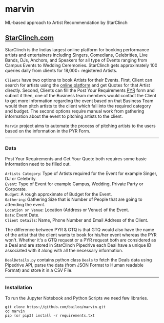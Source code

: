 # marvin
ML-based approach to Artist Recommendation by StarClinch

## [StarClinch.com](https://starclinch.com)
StarClinch is the Indias largest online platform for booking performance artists and entertainers including Singers, Comedians, Celebrities,  Live Bands, DJs, Anchors, and Speakers for all type of Events ranging from Campus Events to Wedding Ceremonies. 
StarClinch gets approximately 100 queries daily from clients for 18,000+ registered Artists.

`Clients` have two options to book Artists for their Events. First, Client can search for artists using the [online platform](https://starclinch.com) and get Quotes for that Artist directly. Second, Clients can fill the Post Your Requirements [PYR](https://starclinch.com/requirement.html) form and submit it then, one of the Business team members would contact the Client to get more information regarding the event based on that Business Team would then pitch artists to the client which fall into the required category and budget. The second options require manual work from gathering information about the event to pitching artists to the client. 

`Marvin` project aims to automate the process of pitching artists to the users based on the information in the PYR Form.

---

### Data

Post Your Requirements and Get Your Quote both requires some basic information need to be filled out.

`Artists Category`: Type of Artists required for the Event for example Singer, DJ or Celebrity.<br>
`Event`: Type of Event for example Campus, Wedding, Private Party or Corporate.<br>
`Budget`: A rough approximate of Budget for the Event.<br>
`Gathering`: Gathering Size that is Number of People that are going to attending the event.<br>
`Location or Venue`: Location (Address or Venue) of the Event.<br>
`Date`: Event Date.<br>
`Client Details`: Name, Phone Number and Email Address of the Client.<br>

The difference between PYR & GTQ is that GTQ would also have the name of the artist that the client wants to book for his/her event whereas the PYR won't. Whether it's a GTQ request or a PYR request both are considered as a Deal and are stored in StarClinch Pipedrive each Deal have a unique ID associated with it along with all the necessary information. 

`DealDetails.py` contains python class `Deals` to fetch the Deals data using Pipedrive API, parse the data (from JSON Format to Human readable Format) and store it in a CSV File.

---

### Installation

To run the Jupyter Notebook and Python Scripts we need few libraries.

```shell
git clone https://github.com/bailoo/marvin.git
cd marvin
pip (or pip3) install -r requirements.txt
```

